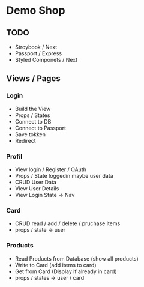 # Demo Shop

## TODO

- Stroybook / Next
- Passport / Express
- Styled Componets / Next

## Views / Pages

### Login

- Build the View
- Props / States
- Connect to DB
- Connect to Passport
- Save tokken
- Redirect

### Profil

- View login / Register / OAuth
- Props / State loggedin maybe user data
- CRUD User Data
- View User Details
- View Login State -> Nav

### Card

- CRUD read / add / delete / pruchase items
- props / state -> user

### Products

- Read Products from Database (show all products)
- Write to Card (add items to card)
- Get from Card (Display if already in card)
- props / states -> user / card
